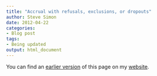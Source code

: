 ```yaml
---
title: "Accrual with refusals, exclusions, or dropouts"
author: Steve Simon
date: 2012-04-22
categories:
- Blog post
tags:
- Being updated
output: html_document
---
```


You can find an [earlier version][sim1] of this page on my [website][sim2].

[sim1]: http://www.pmean.com/12/exclusions.html
[sim2]: http://www.pmean.com
